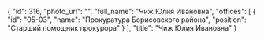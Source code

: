 {
    "id": 316,
    "photo_url": "",
    "full_name": "Чиж Юлия Ивановна",
    "offices": [
        {
            "id": "05-03",
            "name": "Прокуратура Борисовского района",
            "position": "Старший помощник прокурора"
        }
    ],
    "title": "Чиж Юлия Ивановна"
}